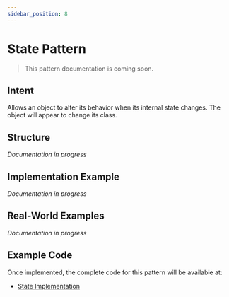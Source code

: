 ```yaml
---
sidebar_position: 8
---
```


# State Pattern

> This pattern documentation is coming soon.

## Intent
Allows an object to alter its behavior when its internal state changes. The object will appear to change its class.

## Structure
*Documentation in progress*

## Implementation Example
*Documentation in progress*

## Real-World Examples
*Documentation in progress*

## Example Code
Once implemented, the complete code for this pattern will be available at:
- [State Implementation](https://github.com/nadunys/ts-gang-of-four/tree/main/src/behavioral/state)
